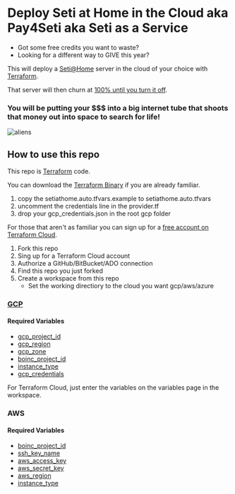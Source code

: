 # Deploy Seti at Home in the Cloud aka Pay4Seti aka Seti as a Service
 
- Got some free credits you want to waste?
- Looking for a different way to GIVE this year?

This will deploy a [Seti@Home](https://setiathome.berkeley.edu/) server in the cloud of your choice with [Terraform](https://www.terraform.io/).

That server will then churn at [100% until you turn it off](https://setiathome.berkeley.edu/top_hosts.php).

### You will be putting your $$$ into a big internet tube that shoots that money out into space to search for life!

![aliens](http://www.mcgilltribune.com/wp-content/uploads/2019/11/ancient-aliens-S12-desktop-2048x1152-copy-1-1000x500.jpg)

## How to use this repo
This repo is [Terraform](https://www.terraform.io/) code. 

You can download the [Terraform Binary](https://www.terraform.io/downloads.html) if you are already familiar. 
1. copy the setiathome.auto.tfvars.example to setiathome.auto.tfvars
1. uncomment the credentials line in the provider.tf 
1. drop your gcp_credentials.json in the root gcp folder


For those that aren't as familiar you can sign up for a [free account on Terraform Cloud](https://app.terraform.io/signup/account). 
1. Fork this repo
1. Sing up for a Terraform Cloud account
1. Authorize a GitHub/BitBucket/ADO connection
1. Find this repo you just forked
1. Create a workspace from this repo
   * Set the working directiory to the cloud you want gcp/aws/azure

### [GCP](https://console.cloud.google.com/)
#### Required Variables
* [gcp_project_id](https://support.google.com/googleapi/answer/7014113?hl=en)
* [gcp_region](https://cloud.google.com/compute/docs/regions-zones/)
* [gcp_zone](https://cloud.google.com/compute/docs/regions-zones/)
* [boinc_project_id](https://boinc.berkeley.edu/wiki/Boinccmd_tool)
* [instance_type](https://cloud.google.com/compute/docs/machine-types)
* [gcp_credentials](https://cloud.google.com/docs/authentication/getting-started)

For Terraform Cloud, just enter the variables on the variables page in the workspace.

### AWS
#### Required Variables
* [boinc_project_id](https://boinc.berkeley.edu/wiki/Boinccmd_tool)
* [ssh_key_name](https://docs.aws.amazon.com/AWSEC2/latest/UserGuide/ec2-key-pairs.html)
* [aws_access_key](https://aws.amazon.com/blogs/security/wheres-my-secret-access-key/)
* [aws_secret_key](https://aws.amazon.com/blogs/security/wheres-my-secret-access-key/)
* [aws_region](https://docs.aws.amazon.com/AWSEC2/latest/UserGuide/using-regions-availability-zones.html)
* [instance_type](https://aws.amazon.com/ec2/instance-types/)
